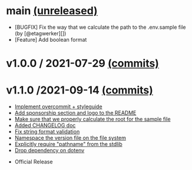 # main [(unreleased)](https://github.com/fastruby/dotenv_validator/compare/v1.0.0...main)

* [BUGFIX] Fix the way that we calculate the path to the .env.sample file (by [@etagwerker][])
* [Feature] Add boolean format

# v1.0.0 / 2021-07-29 [(commits)](https://github.com/fastruby/dotenv_validator/tree/v1.0.0)

# v1.1.0 /2021-09-14 [(commits)](https://github.com/fastruby/dotenv_validator/compare/v1.0.0...v1.1.0)
  - [Implement overcommit + styleguide](https://github.com/fastruby/dotenv_validator/pull/18)
  - [Add sponsorship section and logo to the README](https://github.com/fastruby/dotenv_validator/pull/19)
  - [Make sure that we properly calculate the root for the sample file](https://github.com/fastruby/dotenv_validator/pull/22)
  - [Added CHANGELOG doc](https://github.com/fastruby/dotenv_validator/pull/26)
  - [Fix string format validation](https://github.com/fastruby/dotenv_validator/pull/29)
  - [Namespace the version file on the file system](https://github.com/fastruby/dotenv_validator/pull/30)
  - [Explicitly require "pathname" from the stdlib](https://github.com/fastruby/dotenv_validator/pull/31)
  - [Drop dependency on dotenv](https://github.com/fastruby/dotenv_validator/pull/32)

* Official Release

